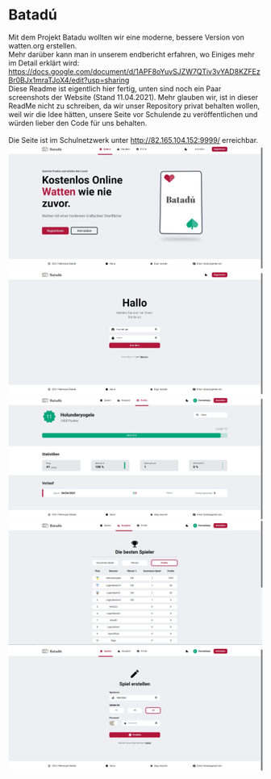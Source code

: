 # Batadú

Mit dem Projekt Batadu wollten wir eine moderne, bessere Version von watten.org erstellen.
<br>Mehr darüber kann man in unserem endbericht erfahren, wo Einiges mehr im Detail erklärt wird:
<br>https://docs.google.com/document/d/1APF8oYuvSJZW7QTiv3vYAD8KZFEzBr0BJx1mraTJoX4/edit?usp=sharing
<br>Diese Readme ist eigentlich hier fertig, unten sind noch ein Paar screenshots der Website (Stand 11.04.2021). Mehr glauben wir, ist in dieser ReadMe nicht zu schreiben, da wir unser Repository privat behalten wollen, weil wir die Idee hätten, unsere Seite vor Schulende zu veröffentlichen und würden lieber den Code für uns behalten.
<br><br>Die Seite ist im Schulnetzwerk unter http://82.165.104.152:9999/ erreichbar.
![Home](https://github.com/dado-official/batadu/blob/main/screenshots/Homepage.jpg)
![Login](https://github.com/dado-official/batadu/blob/main/screenshots/Login.jpg)
![Profile](https://github.com/dado-official/batadu/blob/main/screenshots/Profile.jpg)
![Rangliste](https://github.com/dado-official/batadu/blob/main/screenshots/Rangliste.jpg)
![Creategame](https://github.com/dado-official/batadu/blob/main/screenshots/Spielerstellen.jpg)
